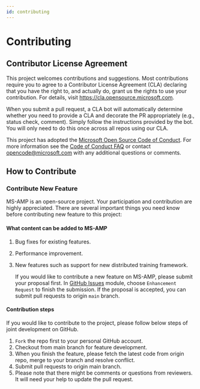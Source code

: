 ```yaml
---
id: contributing
---
```


# Contributing

## Contributor License Agreement

This project welcomes contributions and suggestions.  Most contributions require you to agree to a
Contributor License Agreement (CLA) declaring that you have the right to, and actually do, grant us
the rights to use your contribution. For details, visit https://cla.opensource.microsoft.com.

When you submit a pull request, a CLA bot will automatically determine whether you need to provide
a CLA and decorate the PR appropriately (e.g., status check, comment). Simply follow the instructions
provided by the bot. You will only need to do this once across all repos using our CLA.

This project has adopted the [Microsoft Open Source Code of Conduct](https://opensource.microsoft.com/codeofconduct/).
For more information see the [Code of Conduct FAQ](https://opensource.microsoft.com/codeofconduct/faq/) or
contact [opencode@microsoft.com](mailto:opencode@microsoft.com) with any additional questions or comments.

## How to Contribute

### Contribute New Feature

MS-AMP is an open-source project. Your participation and contribution are highly appreciated. There are several important things you need know before contributing new feature to this project:

#### What content can be added to MS-AMP

1. Bug fixes for existing features.
2. Performance improvement.
3. New features such as support for new distributed training framework.

   If you would like to contribute a new feature on MS-AMP, please submit your proposal first. In [GitHub Issues](https://github.com/azure/MS-AMP/issues) module, choose `Enhancement Request` to finish the submission. If the proposal is accepted, you can submit pull requests to origin `main` branch.

#### Contribution steps

If you would like to contribute to the project, please follow below steps of joint development on GitHub.

1. `Fork` the repo first to your personal GitHub account.
2. Checkout from main branch for feature development.
3. When you finish the feature, please fetch the latest code from origin repo, merge to your branch and resolve conflict.
4. Submit pull requests to origin main branch.
5. Please note that there might be comments or questions from reviewers. It will need your help to update the pull request.
